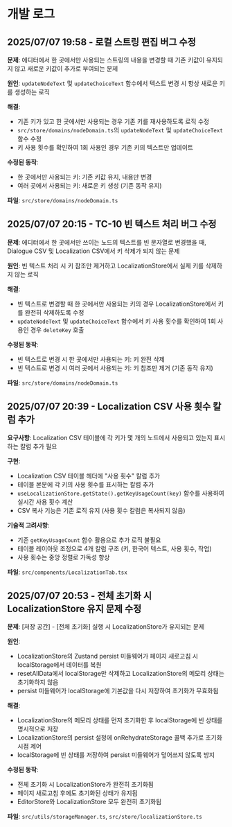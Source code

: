 # 개발 로그

## 2025/07/07 19:58 - 로컬 스트링 편집 버그 수정

**문제**: 에디터에서 한 곳에서만 사용되는 스트링의 내용을 변경할 때 기존 키값이 유지되지 않고 새로운 키값이 추가로 부여되는 문제

**원인**: `updateNodeText` 및 `updateChoiceText` 함수에서 텍스트 변경 시 항상 새로운 키를 생성하는 로직

**해결**: 
- 기존 키가 있고 한 곳에서만 사용되는 경우 기존 키를 재사용하도록 로직 수정
- `src/store/domains/nodeDomain.ts`의 `updateNodeText` 및 `updateChoiceText` 함수 수정
- 키 사용 횟수를 확인하여 1회 사용인 경우 기존 키의 텍스트만 업데이트

**수정된 동작**:
- 한 곳에서만 사용되는 키: 기존 키값 유지, 내용만 변경
- 여러 곳에서 사용되는 키: 새로운 키 생성 (기존 동작 유지)

**파일**: `src/store/domains/nodeDomain.ts`

## 2025/07/07 20:15 - TC-10 빈 텍스트 처리 버그 수정

**문제**: 에디터에서 한 곳에서만 쓰이는 노드의 텍스트를 빈 문자열로 변경했을 때, Dialogue CSV 및 Localization CSV에서 키 삭제가 되지 않는 문제

**원인**: 빈 텍스트 처리 시 키 참조만 제거하고 LocalizationStore에서 실제 키를 삭제하지 않는 로직

**해결**:
- 빈 텍스트로 변경할 때 한 곳에서만 사용되는 키의 경우 LocalizationStore에서 키를 완전히 삭제하도록 수정
- `updateNodeText` 및 `updateChoiceText` 함수에서 키 사용 횟수를 확인하여 1회 사용인 경우 `deleteKey` 호출

**수정된 동작**:
- 빈 텍스트로 변경 시 한 곳에서만 사용되는 키: 키 완전 삭제
- 빈 텍스트로 변경 시 여러 곳에서 사용되는 키: 키 참조만 제거 (기존 동작 유지)

**파일**: `src/store/domains/nodeDomain.ts` 

## 2025/07/07 20:39 - Localization CSV 사용 횟수 칼럼 추가

**요구사항**: Localization CSV 테이블에 각 키가 몇 개의 노드에서 사용되고 있는지 표시하는 칼럼 추가 필요

**구현**:
- Localization CSV 테이블 헤더에 "사용 횟수" 칼럼 추가
- 테이블 본문에 각 키의 사용 횟수를 표시하는 칼럼 추가
- `useLocalizationStore.getState().getKeyUsageCount(key)` 함수를 사용하여 실시간 사용 횟수 계산
- CSV 복사 기능은 기존 로직 유지 (사용 횟수 칼럼은 복사되지 않음)

**기술적 고려사항**:
- 기존 `getKeyUsageCount` 함수 활용으로 추가 로직 불필요
- 테이블 레이아웃 조정으로 4개 칼럼 구조 (키, 한국어 텍스트, 사용 횟수, 작업)
- 사용 횟수는 중앙 정렬로 가독성 향상

**파일**: `src/components/LocalizationTab.tsx`

## 2025/07/07 20:53 - 전체 초기화 시 LocalizationStore 유지 문제 수정

**문제**: [저장 공간] - [전체 초기화] 실행 시 LocalizationStore가 유지되는 문제

**원인**: 
- LocalizationStore의 Zustand persist 미들웨어가 페이지 새로고침 시 localStorage에서 데이터를 복원
- resetAllData에서 localStorage만 삭제하고 LocalizationStore의 메모리 상태는 초기화하지 않음
- persist 미들웨어가 localStorage에 기본값을 다시 저장하여 초기화가 무효화됨

**해결**:
- LocalizationStore의 메모리 상태를 먼저 초기화한 후 localStorage에 빈 상태를 명시적으로 저장
- LocalizationStore의 persist 설정에 onRehydrateStorage 콜백 추가로 초기화 시점 제어
- localStorage에 빈 상태를 저장하여 persist 미들웨어가 덮어쓰지 않도록 방지

**수정된 동작**:
- 전체 초기화 시 LocalizationStore가 완전히 초기화됨
- 페이지 새로고침 후에도 초기화된 상태가 유지됨
- EditorStore와 LocalizationStore 모두 완전히 초기화됨

**파일**: `src/utils/storageManager.ts`, `src/store/localizationStore.ts`